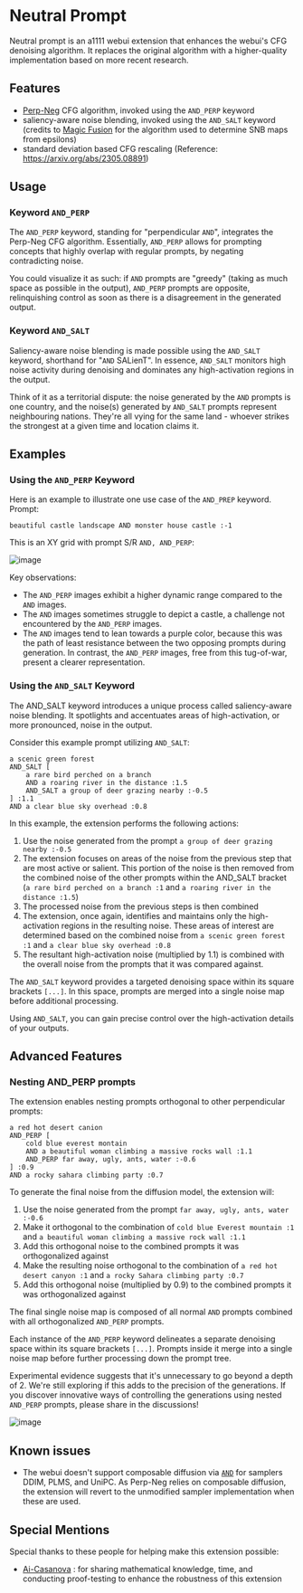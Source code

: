 # Neutral Prompt

Neutral prompt is an a1111 webui extension that enhances the webui's CFG denoising algorithm. It replaces the original algorithm with a higher-quality implementation based on more recent research.

## Features

- [Perp-Neg](https://perp-neg.github.io/) CFG algorithm, invoked using the `AND_PERP` keyword
- saliency-aware noise blending, invoked using the `AND_SALT` keyword (credits to [Magic Fusion](https://magicfusion.github.io/) for the algorithm used to determine SNB maps from epsilons)
- standard deviation based CFG rescaling (Reference: https://arxiv.org/abs/2305.08891)

## Usage

### Keyword `AND_PERP`

The `AND_PERP` keyword, standing for "perpendicular `AND`", integrates the Perp-Neg CFG algorithm. Essentially, `AND_PERP` allows for prompting concepts that highly overlap with regular prompts, by negating contradicting noise.

You could visualize it as such: if `AND` prompts are "greedy" (taking as much space as possible in the output), `AND_PERP` prompts are opposite, relinquishing control as soon as there is a disagreement in the generated output.

### Keyword `AND_SALT`

Saliency-aware noise blending is made possible using the `AND_SALT` keyword, shorthand for "`AND` SALienT". In essence, `AND_SALT` monitors high noise activity during denoising and dominates any high-activation regions in the output.

Think of it as a territorial dispute: the noise generated by the `AND` prompts is one country, and the noise(s) generated by `AND_SALT` prompts represent neighbouring nations. They're all vying for the same land - whoever strikes the strongest at a given time and location claims it.

## Examples

### Using the `AND_PERP` Keyword

Here is an example to illustrate one use case of the `AND_PREP` keyword. Prompt:

`beautiful castle landscape AND monster house castle :-1`

This is an XY grid with prompt S/R `AND, AND_PERP`:

![image](https://github.com/ljleb/sd-webui-neutral-prompt/assets/32277961/29f3cf34-2ed4-45d2-b73a-b6fadec21d61)

Key observations:

- The `AND_PERP` images exhibit a higher dynamic range compared to the `AND` images.
- The `AND` images sometimes struggle to depict a castle, a challenge not encountered by the `AND_PERP` images.
- The `AND` images tend to lean towards a purple color, because this was the path of least resistance between the two opposing prompts during generation. In contrast, the `AND_PERP` images, free from this tug-of-war, present a clearer representation.

### Using the `AND_SALT` Keyword

The AND_SALT keyword introduces a unique process called saliency-aware noise blending. It spotlights and accentuates areas of high-activation, or more pronounced, noise in the output.

Consider this example prompt utilizing `AND_SALT`:

```
a scenic green forest
AND_SALT [
    a rare bird perched on a branch
    AND a roaring river in the distance :1.5
    AND_SALT a group of deer grazing nearby :-0.5
] :1.1
AND a clear blue sky overhead :0.8
```

In this example, the extension performs the following actions:

1. Use the noise generated from the prompt `a group of deer grazing nearby :-0.5`
2. The extension focuses on areas of the noise from the previous step that are most active or salient. This portion of the noise is then removed from the combined noise of the other prompts within the AND_SALT bracket (`a rare bird perched on a branch :1` and `a roaring river in the distance :1.5`)
3. The processed noise from the previous steps is then combined
4. The extension, once again, identifies and maintains only the high-activation regions in the resulting noise. These areas of interest are determined based on the combined noise from `a scenic green forest :1` and `a clear blue sky overhead :0.8`
5. The resultant high-activation noise (multiplied by 1.1) is combined with the overall noise from the prompts that it was compared against.

The `AND_SALT` keyword provides a targeted denoising space within its square brackets `[...]`. In this space, prompts are merged into a single noise map before additional processing.

Using `AND_SALT`, you can gain precise control over the high-activation details of your outputs.

## Advanced Features

### Nesting AND_PERP prompts

The extension enables nesting prompts orthogonal to other perpendicular prompts:

```
a red hot desert canion
AND_PERP [
    cold blue everest montain
    AND a beautiful woman climbing a massive rocks wall :1.1
    AND_PERP far away, ugly, ants, water :-0.6
] :0.9
AND a rocky sahara climbing party :0.7
```

To generate the final noise from the diffusion model, the extension will:

1. Use the noise generated from the prompt `far away, ugly, ants, water :-0.6`
2. Make it orthogonal to the combination of `cold blue Everest mountain :1` and `a beautiful woman climbing a massive rock wall :1.1`
3. Add this orthogonal noise to the combined prompts it was orthogonalized against
4. Make the resulting noise orthogonal to the combination of `a red hot desert canyon :1` and `a rocky Sahara climbing party :0.7`
5. Add this orthogonal noise (multiplied by 0.9) to the combined prompts it was orthogonalized against

The final single noise map is composed of all normal `AND` prompts combined with all orthogonalized `AND_PERP` prompts.

Each instance of the `AND_PERP` keyword delineates a separate denoising space within its square brackets `[...]`. Prompts inside it merge into a single noise map before further processing down the prompt tree.

Experimental evidence suggests that it's unnecessary to go beyond a depth of 2. We're still exploring if this adds to the precision of the generations. If you discover innovative ways of controlling the generations using nested `AND_PERP` prompts, please share in the discussions!

![image](https://github.com/ljleb/sd-webui-neutral-prompt/assets/32277961/f6d0c95b-8efd-4ce2-b5e4-928597facd34)

## Known issues

- The webui doesn't support composable diffusion via [`AND`](https://github.com/AUTOMATIC1111/stable-diffusion-webui/wiki/Features#composable-diffusion) for samplers DDIM, PLMS, and UniPC. As Perp-Neg relies on composable diffusion, the extension will revert to the unmodified sampler implementation when these are used.

## Special Mentions

Special thanks to these people for helping make this extension possible:

- [Ai-Casanova](https://github.com/AI-Casanova) : for sharing mathematical knowledge, time, and conducting proof-testing to enhance the robustness of this extension

